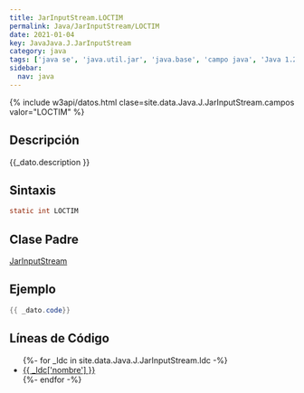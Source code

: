 ```yaml
---
title: JarInputStream.LOCTIM
permalink: Java/JarInputStream/LOCTIM
date: 2021-01-04
key: JavaJava.J.JarInputStream
category: java
tags: ['java se', 'java.util.jar', 'java.base', 'campo java', 'Java 1.2']
sidebar: 
  nav: java
---
```


{% include w3api/datos.html clase=site.data.Java.J.JarInputStream.campos valor="LOCTIM" %}

## Descripción
{{_dato.description }}

## Sintaxis
~~~java
static int LOCTIM
~~~

## Clase Padre
[JarInputStream](/Java/JarInputStream/)

## Ejemplo
~~~java
{{ _dato.code}}
~~~

## Líneas de Código
<ul>
{%- for _ldc in site.data.Java.J.JarInputStream.ldc -%}
   <li>
       <a href="{{_ldc['url'] }}">{{ _ldc['nombre'] }}</a>
   </li>
{%- endfor -%}
</ul>
